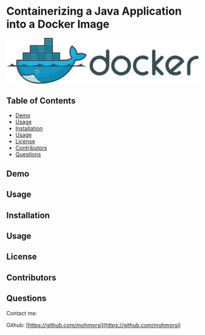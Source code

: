 # Containerizing a Java Application into a Docker Image

![image](./img/docker2.png)

## Table of Contents
* [Demo](#demo)
* [Usage](#usage)
* [Installation](#installation)
* [Usage](#usage)
* [License](#license)
* [Contributors](#contributors)
* [Questions](#questions)

## Demo
[](https://media.giphy.com/media/0CO5bB87yBmS9500yw/giphy.gif)
## Usage

## Installation

## Usage

## License

## Contributors

## Questions
Contact me:

Github: [https://github.com/mohmorsi](https://github.com/mohmorsi)




